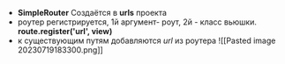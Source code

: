 - __SimpleRouter__ Создаётся в __urls__ проекта
- роутер регистрируется, 1й аргумент- роут, 2й - класс вьюшки.
__route.register('url', view)__
- к существующим путям добавляются _url_ из роутера
![[Pasted image 20230719183300.png]]
